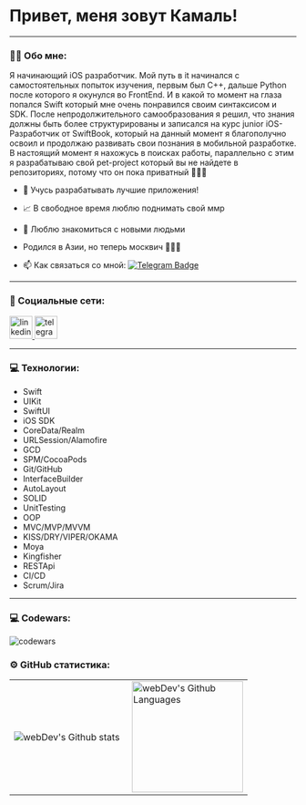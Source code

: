 # Привет, меня зовут Камаль!

---

### :man_technologist: Обо мне:

Я начинающий iOS разработчик. Мой путь в it начинался с самостоятельных попыток изучения, первым был С++, дальше Python после которого я окунулся во FrontEnd. И в какой то момент на глаза попался Swift который мне очень понравился своим синтаксисом и SDK. После непродолжительного самообразования я решил, что знания должны быть более структурированы и записался на курс junior iOS-Разработчик от SwiftBook, который на данный момент я благополучно освоил и продолжаю развивать свои познания в мобильной разработке. В настоящий момент я нахожусь в поисках работы, параллельно с этим я разрабатываю свой pet-project который вы не найдете в репозиториях, потому что он пока приватный 🦦🦦🦦

- 👾 Учусь разрабатывать лучшие приложения!

- 📈 В свободное время люблю поднимать свой ммр

- 🐼 Люблю знакомиться с новыми людьми

- Родился в Азии, но теперь москвич 🤷🏻‍♂️

- :mailbox: Как связаться со мной: [![Telegram Badge](https://img.shields.io/badge/-Kama-blue?style=flat&logo=Telegram&logoColor=white)](https://t.me/jun_dev_ios)

---

### 🤝 Социальные сети:

  <div id="badges">
    <a href="https://www.linkedin.com/in/kamalios" target="_blank">
      <img src="https://cdn-icons-png.flaticon.com/512/2504/2504799.png" width="40" height="40" alt="linkedin" />
    </a>
    <a href="https://t.me/jun_dev_ios" target="_blank">
      <img src="https://cdn-icons-png.flaticon.com/512/2111/2111646.png" width="40" height="40" alt="telegram group" />
    </a>
  </div>

---

### 💻 Технологии:

- Swift
- UIKit
- SwiftUI
- iOS SDK
- CoreData/Realm
- URLSession/Alamofire
- GCD
- SPM/CocoaPods
- Git/GitHub
- InterfaceBuilder
- AutoLayout
- SOLID
- UnitTesting
- OOP
- MVC/MVP/MVVM
- KISS/DRY/VIPER/OKAMA
- Moya
- Kingfisher
- RESTApi
- CI/CD
- Scrum/Jira 

---
<!--
### 🛠 Инструменты:

<div>
  <img src="https://upload.wikimedia.org/wikipedia/commons/9/90/DaVinci_Resolve_17_logo.svg" title="DaVinci Resolve" alt="DaVinci Resolve" width="40" height="40"/>&nbsp;
  <img src="https://github.com/devicons/devicon/blob/master/icons/photoshop/photoshop-plain.svg" title="photoshop" alt="photoshop" width="40" height="40"/>&nbsp;
  <img src="https://github.com/devicons/devicon/blob/master/icons/canva/canva-original.svg" title="canva" alt="canva" width="40" height="40"/>&nbsp;
  <img src="https://github.com/devicons/devicon/blob/master/icons/figma/figma-original.svg" title="figma" alt="figma" width="40" height="40"/>&nbsp;
  <img src="https://upload.wikimedia.org/wikipedia/commons/9/9e/YouTube_Logo_%282013-2017%29.svg" title="YouTube" alt="YouTube" width="40" height="40"/>&nbsp;
  <img src="https://github.com/devicons/devicon/blob/master/icons/raspberrypi/raspberrypi-original.svg" title="raspberrypi" alt="raspberrypi" width="40" height="40"/>&nbsp;
  <img src="https://github.com/devicons/devicon/blob/master/icons/linux/linux-original.svg" title="linux" alt="linux" width="40" height="40"/>&nbsp;
  <img src="https://upload.wikimedia.org/wikipedia/commons/e/e9/Notion-logo.svg" title="Notion" alt="Notion" width="40" height="40"/>&nbsp;
</div>
-->

<!-- ### 💻 Пройденные курсы:

| Курсы                                                           | Дата              |
| ----------------------------------------------------------------| :---------------: |
| netology.ru/Старт в программировании                            | 02/2022 - 03/2022 |
| stepik.org/Основы программирования на C. Задачи.                | 02/2022 - 03/2022 |
| netology.ru/Основы верстки сайта                                | 02/2022 - 03/2022 |
| netology.ru/Первые шаги в JavaScript: создаём сайт и приложение | 02/2022 - 03/2022 |
| stepik.org/Веб-разработка для начинающих: HTML и CSS            | 02/2022 - 03/2022 |
| stepik.org/JavaScript для начинающих                            | 01/2023 - 01/2023 |
| stepik.org/Web-технологии: начальный уровень                    | 01/2023 - 01/2023 |
| practicum.yandex/Факультет Веб разработки                       | 05/2022 - xx/2023 |

--- -->

### 💻 Codewars:

![codewars](https://www.codewars.com/users/Kama_Pulya/badges/large)

### ⚙️ GitHub статистика:

<table>
  <tr>
    <td>
      <img align="left" src="http://github-readme-streak-stats.herokuapp.com?user=VuRDiOS&theme=dark&background=000000" alt="webDev's Github stats" />
    </td>
    <td>
      <img height="195px" align="right" alt="webDev's Github Languages" src="https://github-readme-stats-sigma-five.vercel.app/api/top-langs/?username=VuRDiOS&layout=compact&theme=vision-friendly-dark" />
    </td>
  </tr>
</table>

<div id="viewsCounter" align="left"> 
  <img src="https://komarev.com/ghpvc/?username=VurdIOS&style=flat-square&color=blue" alt=""/>
</div> 
